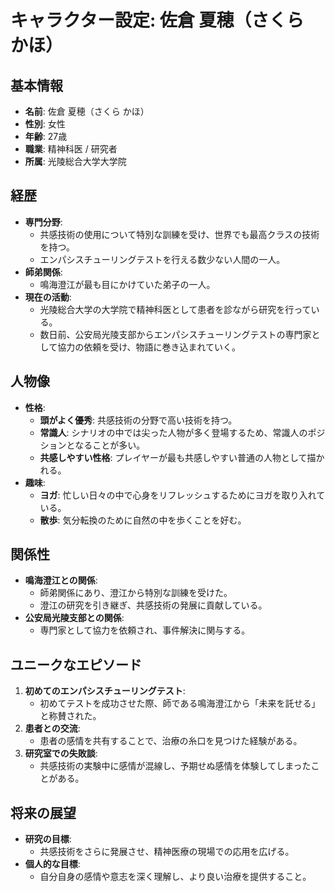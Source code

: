 # キャラクター設定: 佐倉 夏穂（さくら かほ）

## 基本情報
- **名前**: 佐倉 夏穂（さくら かほ）
- **性別**: 女性
- **年齢**: 27歳
- **職業**: 精神科医 / 研究者
- **所属**: 光陵総合大学大学院

## 経歴
- **専門分野**:
  - 共感技術の使用について特別な訓練を受け、世界でも最高クラスの技術を持つ。
  - エンパシスチューリングテストを行える数少ない人間の一人。
- **師弟関係**:
  - 鳴海澄江が最も目にかけていた弟子の一人。
- **現在の活動**:
  - 光陵総合大学の大学院で精神科医として患者を診ながら研究を行っている。
  - 数日前、公安局光陵支部からエンパシスチューリングテストの専門家として協力の依頼を受け、物語に巻き込まれていく。

## 人物像
- **性格**:
  - **頭がよく優秀**: 共感技術の分野で高い技術を持つ。
  - **常識人**: シナリオの中では尖った人物が多く登場するため、常識人のポジションとなることが多い。
  - **共感しやすい性格**: プレイヤーが最も共感しやすい普通の人物として描かれる。
- **趣味**:
  - **ヨガ**: 忙しい日々の中で心身をリフレッシュするためにヨガを取り入れている。
  - **散歩**: 気分転換のために自然の中を歩くことを好む。

## 関係性
- **鳴海澄江との関係**:
  - 師弟関係にあり、澄江から特別な訓練を受けた。
  - 澄江の研究を引き継ぎ、共感技術の発展に貢献している。
- **公安局光陵支部との関係**:
  - 専門家として協力を依頼され、事件解決に関与する。

## ユニークなエピソード
1. **初めてのエンパシスチューリングテスト**:
   - 初めてテストを成功させた際、師である鳴海澄江から「未来を託せる」と称賛された。
2. **患者との交流**:
   - 患者の感情を共有することで、治療の糸口を見つけた経験がある。
3. **研究室での失敗談**:
   - 共感技術の実験中に感情が混線し、予期せぬ感情を体験してしまったことがある。

## 将来の展望
- **研究の目標**:
  - 共感技術をさらに発展させ、精神医療の現場での応用を広げる。
- **個人的な目標**:
  - 自分自身の感情や意志を深く理解し、より良い治療を提供すること。

